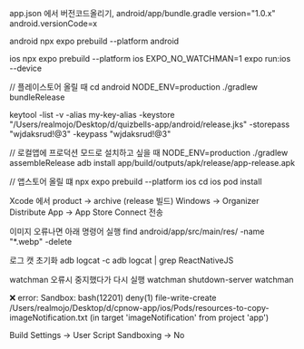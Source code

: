 app.json 에서 버전코드올리기, android/app/bundle.gradle
version="1.0.x"
android.versionCode=x

android
npx expo prebuild --platform android

ios
npx expo prebuild --platform ios
EXPO_NO_WATCHMAN=1 expo run:ios --device

<!-- eas build --profile production --platform android --local -->

// 플레이스토어 올릴 때
cd android
NODE_ENV=production ./gradlew bundleRelease

keytool -list -v -alias my-key-alias -keystore "/Users/realmojo/Desktop/d/quizbells-app/android/release.jks" -storepass "wjdaksrud!@3" -keypass "wjdaksrud!@3"

// 로컬앱에 프로덕션 모드로 설치하고 싶을 때
NODE_ENV=production ./gradlew assembleRelease
adb install app/build/outputs/apk/release/app-release.apk

// 앱스토어 올릴 떄
npx expo prebuild --platform ios
cd ios
pod install

Xcode 에서 product -> archive (release 빌드)
Windows -> Organizer
Distribute App -> App Store Connect 전송

<!-- eas build --platform android --local -->

이미지 오류나면 아래 명령어 실행
find android/app/src/main/res/ -name "\*.webp" -delete

로그 캣 초기화
adb logcat -c
adb logcat | grep ReactNativeJS

watchman 오류시 중지했다가 다시 실행
watchman shutdown-server
watchman

❌ error: Sandbox: bash(12201) deny(1) file-write-create /Users/realmojo/Desktop/d/cpnow-app/ios/Pods/resources-to-copy-imageNotification.txt (in target 'imageNotification' from project 'app')

Build Settings -> User Script Sandboxing -> No
